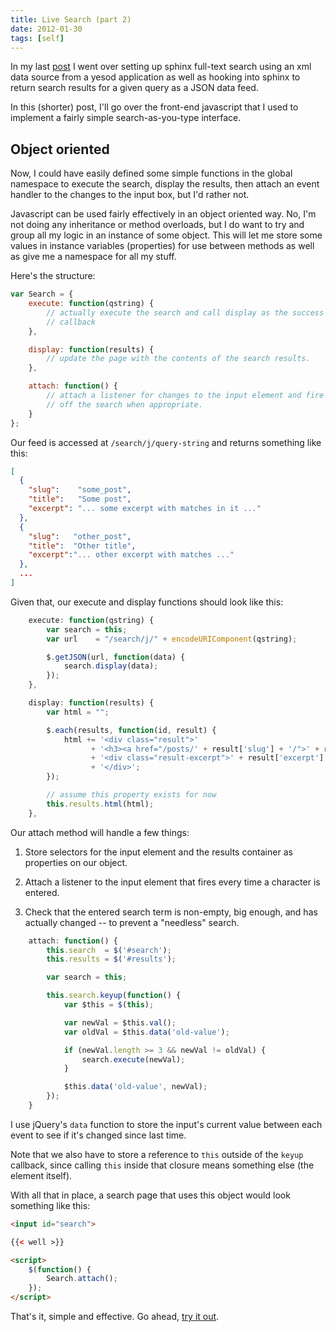 ```yaml
---
title: Live Search (part 2)
date: 2012-01-30
tags: [self]
---
```


In my last [post][] I went over setting up sphinx full-text search using 
an xml data source from a yesod application as well as hooking into 
sphinx to return search results for a given query as a JSON data feed.

[post]: /posts/live_search

In this (shorter) post, I'll go over the front-end javascript that I 
used to implement a fairly simple search-as-you-type interface.

## Object oriented

Now, I could have easily defined some simple functions in the global 
namespace to execute the search, display the results, then attach an 
event handler to the changes to the input box, but I'd rather not.

Javascript can be used fairly effectively in an object oriented way. No, 
I'm not doing any inheritance or method overloads, but I do want to try 
and group all my logic in an instance of some object. This will let me 
store some values in instance variables (properties) for use between 
methods as well as give me a namespace for all my stuff.

Here's the structure:

```javascript 
var Search = {
    execute: function(qstring) {
        // actually execute the search and call display as the success 
        // callback
    },

    display: function(results) {
        // update the page with the contents of the search results.
    },

    attach: function() {
        // attach a listener for changes to the input element and fire 
        // off the search when appropriate.
    }
};
```

Our feed is accessed at `/search/j/query-string` and returns something 
like this:

```json 
[
  {
    "slug":    "some_post",
    "title":   "Some post",
    "excerpt": "... some excerpt with matches in it ..."
  },
  {
    "slug":   "other_post",
    "title":  "Other title",
    "excerpt":"... other excerpt with matches ..."
  },
  ...
]
```

Given that, our execute and display functions should look like this:

```javascript 
    execute: function(qstring) {
        var search = this;
        var url    = "/search/j/" + encodeURIComponent(qstring);

        $.getJSON(url, function(data) {
            search.display(data);
        });
    },

    display: function(results) {
        var html = "";

        $.each(results, function(id, result) {
            html += '<div class="result">'
                  + '<h3><a href="/posts/' + result['slug'] + '/">' + result['title'] + "</a></h3>"
                  + '<div class="result-excerpt">' + result['excerpt'] + '</div>'
                  + '</div>';
        });

        // assume this property exists for now
        this.results.html(html);
    },
```

Our attach method will handle a few things:

1. Store selectors for the input element and the results container as 
   properties on our object.

2. Attach a listener to the input element that fires every time a 
   character is entered.

3. Check that the entered search term is non-empty, big enough, and 
   has actually changed -- to prevent a "needless" search.

```javascript 
    attach: function() {
        this.search  = $('#search');
        this.results = $('#results');

        var search = this;

        this.search.keyup(function() {
            var $this = $(this);

            var newVal = $this.val();
            var oldVal = $this.data('old-value');

            if (newVal.length >= 3 && newVal != oldVal) {
                search.execute(newVal);
            }

            $this.data('old-value', newVal);
        });
    }
```

I use jQuery's `data` function to store the input's current value 
between each event to see if it's changed since last time.

Note that we also have to store a reference to `this` outside of the 
`keyup` callback, since calling `this` inside that closure means 
something else (the element itself).

With all that in place, a search page that uses this object would look 
something like this:

```html 
<input id="search">

{{< well >}}

<script>
    $(function() {
        Search.attach();
    });
</script>
```

That's it, simple and effective. Go ahead, [try it out][archive].

[archive]: /archives
